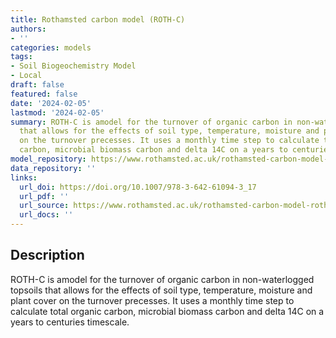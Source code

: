 ```yaml
---
title: Rothamsted carbon model (ROTH-C)
authors:
- ''
categories: models
tags:
- Soil Biogeochemistry Model
- Local
draft: false
featured: false
date: '2024-02-05'
lastmod: '2024-02-05'
summary: ROTH-C is amodel for the turnover of organic carbon in non-waterlogged topsoils
  that allows for the effects of soil type, temperature, moisture and plant cover
  on the turnover precesses. It uses a monthly time step to calculate total organic
  carbon, microbial biomass carbon and delta 14C on a years to centuries timescale.
model_repository: https://www.rothamsted.ac.uk/rothamsted-carbon-model-rothc
data_repository: ''
links:
  url_doi: https://doi.org/10.1007/978-3-642-61094-3_17
  url_pdf: ''
  url_source: https://www.rothamsted.ac.uk/rothamsted-carbon-model-rothc
  url_docs: ''
---
```


## Description

ROTH-C is amodel for the turnover of organic carbon in non-waterlogged topsoils that allows for the effects of soil type, temperature, moisture and plant cover on the turnover precesses. It uses a monthly time step to calculate total organic carbon, microbial biomass carbon and delta 14C on a years to centuries timescale.

